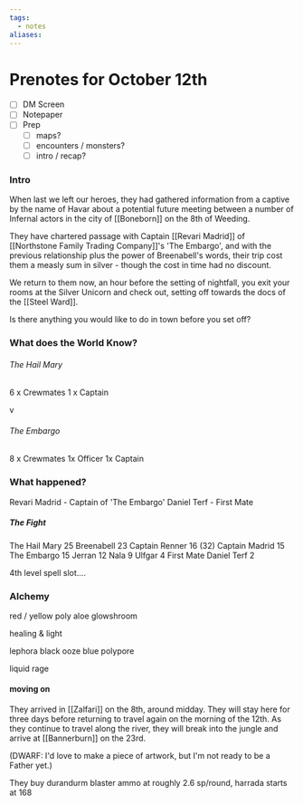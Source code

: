 ```yaml
---
tags:
  - notes
aliases:
---
```


# Prenotes for October 12th
- [ ] DM Screen
- [ ] Notepaper
- [ ] Prep
	- [ ] maps?
	- [ ] encounters / monsters?
	- [ ] intro / recap?

### Intro

When last we left our heroes, they had gathered information from a captive by the name of Havar about a potential future meeting between a number of Infernal actors in the city of [[Boneborn]] on the 8th of Weeding.

They have chartered passage with Captain [[Revari Madrid]] of [[Northstone Family Trading Company]]'s 'The Embargo', and with the previous relationship plus the power of Breenabell's words, their trip cost them a measly sum in silver - though the cost in time had no discount.

We return to them now, an hour before the setting of nightfall, you exit your rooms at the Silver Unicorn and check out, setting off towards the docs of the [[Steel Ward]].

Is there anything you would like to do in town before you set off?

### What does the World Know?
###### The Hail Mary
6 x Crewmates
1 x Captain

v

###### The Embargo
8 x Crewmates
1x Officer
1x Captain

### What happened?

Revari Madrid - Captain of 'The Embargo'
Daniel Terf - First Mate

##### The Fight
The Hail Mary 25
Breenabell 23
Captain Renner 16 (32)
Captain Madrid 15 
The Embargo 15
Jerran 12
Nala 9
Ulfgar 4
First Mate Daniel Terf 2

4th level spell slot....

### Alchemy
red / yellow poly
aloe
glowshroom

healing & light

lephora
black ooze
blue polypore

liquid rage

#### moving on

They arrived in [[Zalfari]] on the 8th, around midday. They will stay here for three days before returning to travel again on the morning of the 12th. As they continue to travel along the river, they will break into the jungle and arrive at [[Bannerburn]] on the 23rd.

(DWARF: I'd love to make a piece of artwork, but I'm not ready to be a Father yet.)

They buy durandurm blaster ammo at roughly 2.6 sp/round, harrada starts at 168

